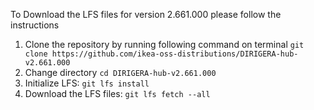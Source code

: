 To Download the LFS files for version 2.661.000 please follow the instructions

1. Clone the repository by running following command on terminal `git clone https://github.com/ikea-oss-distributions/DIRIGERA-hub-v2.661.000`
2. Change directory `cd DIRIGERA-hub-v2.661.000`
3. Initialize LFS: `git lfs install`
4. Download the LFS files: `git lfs fetch --all`
